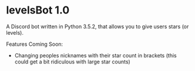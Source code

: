 # levelsBot 1.0

A Discord bot written in Python 3.5.2, that allows you to give users stars (or levels).

Features Coming Soon:

- Changing peoples nicknames with their star count in brackets (this could get a bit ridiculous with large star counts)
